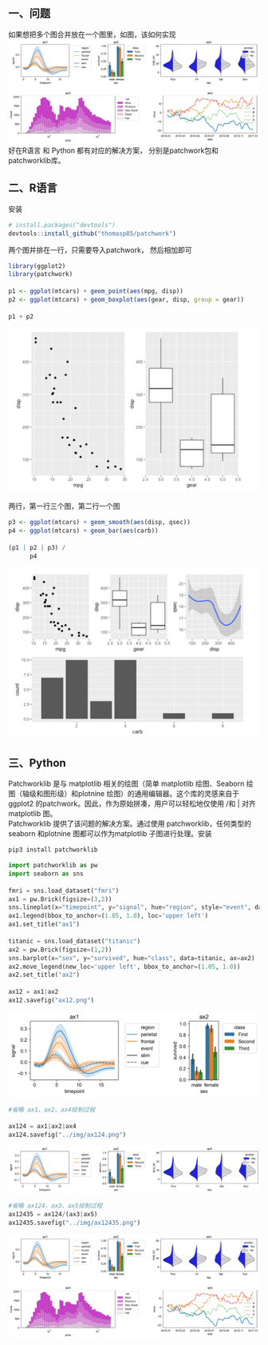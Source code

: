 <a name="SGULy"></a>
## 一、问题
如果想把多个图合并放在一个图里，如图，该如何实现<br />![](./img/1701221750413-8a0b8d21-9de5-4f09-88a5-910d4521fb1b.png)<br />好在R语言 和 Python 都有对应的解决方案， 分别是patchwork包和patchworklib库。
<a name="U72ec"></a>
## 二、R语言
安装
```r
# install.packages("devtools")
devtools::install_github("thomasp85/patchwork")
```
两个图并排在一行，只需要导入patchwork， 然后相加即可
```r
library(ggplot2)
library(patchwork)

p1 <- ggplot(mtcars) + geom_point(aes(mpg, disp))
p2 <- ggplot(mtcars) + geom_boxplot(aes(gear, disp, group = gear))

p1 + p2
```
![](./img/1701221750387-ae07736a-2e0d-47f8-b5b6-f430989ec372.png)

两行，第一行三个图，第二行一个图
```r
p3 <- ggplot(mtcars) + geom_smooth(aes(disp, qsec))
p4 <- ggplot(mtcars) + geom_bar(aes(carb))

(p1 | p2 | p3) /
      p4
```
![](./img/1701221750377-250d7806-bb11-479f-9682-298774316808.png)
<a name="UO1l9"></a>
## 三、Python
Patchworklib 是与 matplotlib 相关的绘图（简单 matplotlib 绘图、Seaborn 绘图（轴级和图形级）和plotnine 绘图）的通用编辑器。这个库的灵感来自于 ggplot2 的patchwork。因此，作为原始拼凑，用户可以轻松地仅使用 /和 | 对齐 matplotlib 图。<br />Patchworklib 提供了该问题的解决方案。通过使用 patchworklib，任何类型的seaborn 和plotnine 图都可以作为matplotlib 子图进行处理。安装
```bash
pip3 install patchworklib
```
```python
import patchworklib as pw
import seaborn as sns 

fmri = sns.load_dataset("fmri")
ax1 = pw.Brick(figsize=(3,2))
sns.lineplot(x="timepoint", y="signal", hue="region", style="event", data=fmri, ax=ax1)
ax1.legend(bbox_to_anchor=(1.05, 1.0), loc='upper left')
ax1.set_title("ax1")

titanic = sns.load_dataset("titanic")
ax2 = pw.Brick(figsize=(1,2))
sns.barplot(x="sex", y="survived", hue="class", data=titanic, ax=ax2)
ax2.move_legend(new_loc='upper left', bbox_to_anchor=(1.05, 1.0))
ax2.set_title("ax2")

ax12 = ax1|ax2
ax12.savefig("ax12.png")
```
![](./img/1701221750384-1c9789a0-b962-4ff3-b58a-4dffec26ae81.png)
```python
#省略 ax1、ax2、ax4绘制过程

ax124 = ax1|ax2|ax4
ax124.savefig("../img/ax124.png")
```
![](./img/1701221750385-8f4026e0-df2c-48e2-b63d-acb8f63c5d54.png)
```python
#省略 ax124、ax3、ax5绘制过程
ax12435 = ax124/(ax3|ax5)
ax12435.savefig("../img/ax12435.png")
```
![](./img/1701221750798-4c88afe5-a00e-4a78-8247-d0313b49380b.png)
